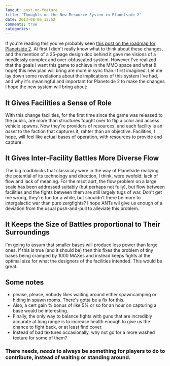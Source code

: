 ```yaml
---
layout: post-no-feature
title: "Thoughts on the New Resource System in Planetside 2"
date: 2013-08-06 12:52
comments: true
categories: 
---
```



If you're reading this you've probably seen [this post on the roadmap for Planetside 2](https://forums.station.sony.com/ps2/index.php?threads/september-resource-revamp.83018/). At first I didn't really know what to think about these changes, and the mention of a 25-page design doc behind it gave me visions of a needlessly complex and over-obfuscated system. However I've realized that the goals I want this game to achieve in the MMO space and what (I hope) this new plan will bring are more in sync than I first imagined. Let me lay down some revelations about the implications of this system I've had, and why it's meaningful and important for Planetside 2 to make the changes I hope the new system will bring about:

## It Gives Facilities a Sense of Role

With this change facilities, for the first time since the game was released to the public, are more than structures fought over to flip a color and access vehicle spawns. Now they're providers of resources, and each facility is an _asset_ to the faction that captures it, rahter than an objective. Facilities, I hope, will feel like actual bases of operation, with resources to provide and capture.


## It Gives Inter-Facility Battles More Diverse Flow

The big roadblocks that classicaly were in the way of Planetside realizing the potential of its technology and direction, I think, were twofold: lack of flow and lack of meaning. For the msot aprt, the flow problem on a large scale has been addressed suitably (but perhaps not fully), but flow between facilities and the fights between them are still largely tugs of war. Don't get me wrong, they're fun for a while, but shouldn't there be more to intergalactic war than pure zergfights? I hope ANTs wil give us enough of a deviation from the usual push-and-pull to alleviate this problem.

## It Keeps the Size of Battles proportional to Their Surroundings

I'm going to assum that smaller bases will produce less power than large ones. If this is true (and it should be) then this fixes the problem of tiny bases being cramped by 1000 MAXes and instead keeps fights at the optimal size for what the designers of the facilities intended. This would be great. 

## Some notes

 * please, please, nobody likes waiting around either spawncamping or hiding in spawn rooms. There's gotta be a fix for this.
 * Also, a cert gain % bonus of like 5% or so for an hour on capturing a base would be interesting.
 * Finally, the only way to balance fights with guns that are incredibly accurate at long range is to increase health enough to give us the chance to fight back, or at least find cover.
 * Instead of bad textures occasionally, why not go for a more washed texture for some of them?


### There needs, _needs_ to always be something for players to do to contribute, instead of waiting or standing around.